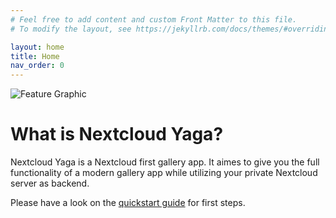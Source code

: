 ```yaml
---
# Feel free to add content and custom Front Matter to this file.
# To modify the layout, see https://jekyllrb.com/docs/themes/#overriding-theme-defaults

layout: home
title: Home
nav_order: 0
---
```


<img src="{{site.data.yaga.asset_url}}/assets/feature_graphic.png" alt="Feature Graphic"/>

# What is Nextcloud Yaga?

Nextcloud Yaga is a Nextcloud first gallery app. It aimes to give you the full functionality of a modern gallery app while utilizing your private Nextcloud server as backend.

Please have a look on the [quickstart guide]({{site.baseurl}}/quickstart/) for first steps.